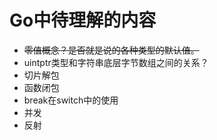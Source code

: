 # Go中待理解的内容

- ~~零值概念？是否就是说的各种类型的默认值。~~
- uintptr类型和字符串底层字节数组之间的关系？
- 切片解包
- 函数闭包
- break在switch中的使用
- 并发
- 反射